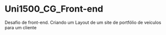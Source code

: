 # Uni1500_CG_Front-end
Desafio de front-end. Criando um Layout de um site de portfólio de veículos para um cliente
